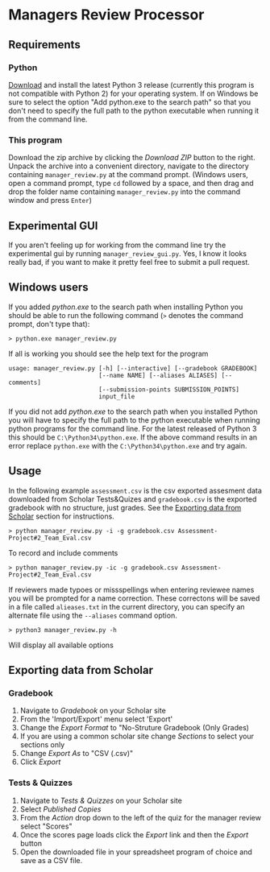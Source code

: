 # Managers Review Processor

## Requirements

### Python

[Download](https://www.python.org/downloads/) and install the latest
Python 3 release (currently this program is not compatible with Python
2) for your operating system. If on Windows be sure to select the
option "Add python.exe to the search path" so that you don't need to
specify the full path to the python executable when running it from
the command line.

### This program

Download the zip archive by clicking the *Download ZIP* button to the
right. Unpack the archive into a convenient directory, navigate to the
directory containing `manager_review.py` at the command
prompt. (Windows users, open a command prompt, type `cd` followed by a
space, and then drag and drop the folder name containing
`manager_review.py` into the command window and press `Enter`)

## Experimental GUI

If you aren't feeling up for working from the command line try the
experimental gui by running `manager_review_gui.py`. Yes, I know it
looks really bad, if you want to make it pretty feel free to submit a pull request.

## Windows users

If you added *python.exe* to the search path when installing Python
you should be able to run the following command (`>` denotes the
command prompt, don't type that):

```
> python.exe manager_review.py
```

If all is working you should see the help text for the program

```
usage: manager_review.py [-h] [--interactive] [--gradebook GRADEBOOK]
                         [--name NAME] [--aliases ALIASES] [--comments]
                         [--submission-points SUBMISSION_POINTS]
                         input_file
```

If you did not add *python.exe* to the search path when you installed
Python you will have to specify the full path to the python executable
when running python programs for the command line. For the latest
released of Python 3 this should be `C:\Python34\python.exe`. If the
above command results in an error replace `python.exe` with the
`C:\Python34\python.exe` and try again.

## Usage

In the following example `assessment.csv` is the csv exported
assesment data downloaded from Scholar Tests&Quizes and
`gradebook.csv` is the exported gradebook with no structure, just
grades. See the
[Exporting data from Scholar](#exporting-data-from-scholar) section
for instructions.

```
> python manager_review.py -i -g gradebook.csv Assessment-Project#2_Team_Eval.csv
```

To record and include comments

```
> python manager_review.py -ic -g gradebook.csv Assessment-Project#2_Team_Eval.csv
```

If reviewers made typoes or missspellings when entering reviewee names
you will be prompted for a name correction.  These correctons will be saved in a file called `alieases.txt` in the current directory, you can specify an alternate file using the `--aliases` command option.

```
> python3 manager_review.py -h
```

Will display all available options

## Exporting data from Scholar

### Gradebook

1. Navigate to *Gradebook* on your Scholar site
2. From the 'Import/Export' menu select 'Export'
3. Change the *Export Format* to "No-Struture Gradebook (Only Grades)
4. If you are using a common scholar site change *Sections* to select your sections only
5. Change *Export As* to "CSV (.csv)"
6. Click *Export*

### Tests & Quizzes

1. Navigate to *Tests & Quizzes* on your Scholar site
2. Select *Published Copies*
3. From the *Action* drop down to the left of the quiz for the manager review select "Scores"
4. Once the scores page loads click the *Export* link and then the *Export* button
5. Open the downloaded file in your spreadsheet program of choice and save as a CSV file.
